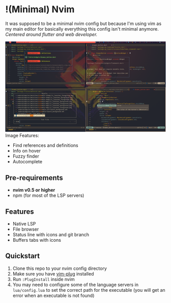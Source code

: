 # !(Minimal) Nvim

It was supposed to be a minimal nvim config but because I'm using vim as my
main editor for basically everything this config isn't minimal anymore.
_Centered around flutter and web developer._

![](images/cover.png)
Image Features:

- Find references and definitions
- Info on hover
- Fuzzy finder
- Autocomplete

## Pre-requirements

- **nvim v0.5 or higher**
- npm (for most of the LSP servers)

## Features

- Native LSP
- File browser
- Status line with icons and git branch
- Buffers tabs with icons

## Quickstart

1. Clone this repo to your nvim config directory
2. Make sure you have [vim-plug](https://github.com/junegunn/vim-plug) installed
3. Run `:PlugInstall` inside nvim
4. You may need to configure some of the language servers in `lua/config.lua`
   to set the correct path for the executable (you will get an error when an
   executable is not found)
